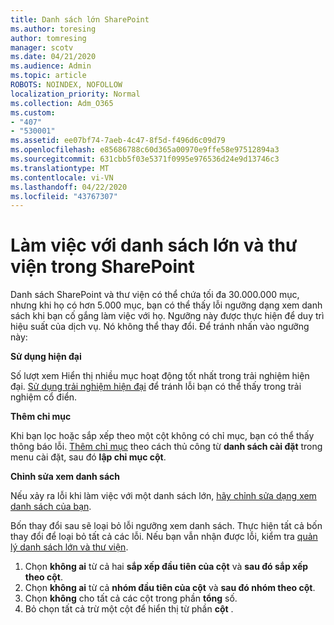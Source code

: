 ```yaml
---
title: Danh sách lớn SharePoint
ms.author: toresing
author: tomresing
manager: scotv
ms.date: 04/21/2020
ms.audience: Admin
ms.topic: article
ROBOTS: NOINDEX, NOFOLLOW
localization_priority: Normal
ms.collection: Adm_O365
ms.custom:
- "407"
- "530001"
ms.assetid: ee07bf74-7aeb-4c47-8f5d-f496d6c09d79
ms.openlocfilehash: e85686788c60d365a00970e9ffe58e97512894a3
ms.sourcegitcommit: 631cbb5f03e5371f0995e976536d24e9d13746c3
ms.translationtype: MT
ms.contentlocale: vi-VN
ms.lasthandoff: 04/22/2020
ms.locfileid: "43767307"
---
```

# <a name="work-with-large-lists-and-libraries-in-sharepoint"></a>Làm việc với danh sách lớn và thư viện trong SharePoint

Danh sách SharePoint và thư viện có thể chứa tối đa 30.000.000 mục, nhưng khi họ có hơn 5.000 mục, bạn có thể thấy lỗi ngưỡng dạng xem danh sách khi bạn cố gắng làm việc với họ. Ngưỡng này được thực hiện để duy trì hiệu suất của dịch vụ. Nó không thể thay đổi. Để tránh nhấn vào ngưỡng này:

**Sử dụng hiện đại**

Số lượt xem Hiển thị nhiều mục hoạt động tốt nhất trong trải nghiệm hiện đại. [Sử dụng trải nghiệm hiện đại](https://support.office.com/article/66dac24b-4177-4775-bf50-3d267318caa9) để tránh lỗi bạn có thể thấy trong trải nghiệm cổ điển.

**Thêm chỉ mục**

Khi bạn lọc hoặc sắp xếp theo một cột không có chỉ mục, bạn có thể thấy thông báo lỗi. [Thêm chỉ mục](https://support.office.com/article/f3f00554-b7dc-44d1-a2ed-d477eac463b0) theo cách thủ công từ **danh sách cài đặt** trong menu cài đặt, sau đó **lập chỉ mục cột**.

**Chỉnh sửa xem danh sách**

Nếu xảy ra lỗi khi làm việc với một danh sách lớn, [hãy chỉnh sửa dạng xem danh sách của bạn](https://support.office.com/article/15916903-e79a-423f-b4e2-02d37e1ff372).

Bốn thay đổi sau sẽ loại bỏ lỗi ngưỡng xem danh sách. Thực hiện tất cả bốn thay đổi để loại bỏ tất cả các lỗi. Nếu bạn vẫn nhận được lỗi, kiểm tra [quản lý danh sách lớn và thư viện](https://support.office.com/article/B8588DAE-9387-48C2-9248-C24122F07C59).

1. Chọn **không ai** từ cả hai **sắp xếp đầu tiên của cột** và **sau đó sắp xếp theo cột**.
2. Chọn **không ai** từ cả **nhóm đầu tiên của cột** và **sau đó nhóm theo cột**.
3. Chọn **không** cho tất cả các cột trong phần **tổng** số.
4. Bỏ chọn tất cả trừ một cột để hiển thị từ phần **cột** .

